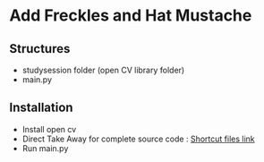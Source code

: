 # Add Freckles and Hat Mustache

## Structures 

- studysession folder (open CV library folder)
- main.py


## Installation

- Install open cv
- Direct Take Away for complete source code : [Shortcut files link](https://t.me/dystaSatriaFiles/15)
- Run main.py

